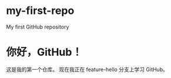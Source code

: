 # my-first-repo
My first GitHub repository
# 你好，GitHub！
这是我的第一个仓库。
现在我正在 feature-hello 分支上学习 GitHub。
